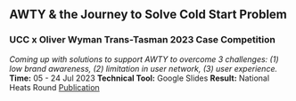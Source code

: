 ## AWTY & the Journey to Solve Cold Start Problem
### UCC x Oliver Wyman Trans-Tasman 2023 Case Competition
*Coming up with solutions to support AWTY to overcome 3 challenges: (1) low brand awareness, (2) limitation in user network, (3) user experience.* 
**Time:** 
05 - 24 Jul 2023
**Technical Tool:** 
Google Slides
**Result:** 
National Heats Round
[Publication](https://drive.google.com/file/d/10e1ToO8n-BB1RzOJLXtSthXj_EgYGBso/view?usp=drive_link)

